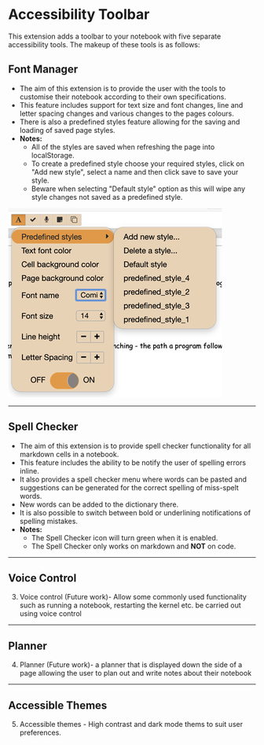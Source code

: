 # Accessibility Toolbar

This extension adds a toolbar to your notebook with five separate accessibility tools. The makeup of these tools is as
follows:

## Font Manager

- The aim of this extension is to provide the user with the tools to customise their notebook according to their own
  specifications.
- This feature includes support for text size and font changes, line and letter spacing changes and
  various changes to the pages colours.
- There is also a predefined styles feature allowing for the saving and loading
  of saved page styles.
- **Notes:**
  - All of the styles are saved when refreshing the page into localStorage.
  - To create a predefined style choose your required styles, click on "Add new style", select a name and then
    click save to save your style.
  - Beware when selecting "Default style" option as this will wipe any style changes not saved as a predefined
    style.

![styles](./images/styles.png)

---

## Spell Checker

- The aim of this extension is to provide spell checker functionality for all markdown cells in a notebook.
- This feature includes the ability to be notify the user of spelling errors inline.
- It also provides a spell checker menu where words can be pasted and suggestions can be generated for the correct
  spelling of miss-spelt words.
- New words can be added to the dictionary there.
- It is also possible to switch between bold or underlining notifications of spelling mistakes.
- **Notes:**
  - The Spell Checker icon will turn green when it is enabled.
  - The Spell Checker only works on markdown and **NOT** on code.

---

## Voice Control

3. Voice control (Future work)- Allow some commonly used functionality such as running a notebook, restarting the kernel etc. be carried out using voice control

---

## Planner

4. Planner (Future work)- a planner that is displayed down the side of a page allowing the user to plan out and write notes about their notebook

---

## Accessible Themes

5. Accessible themes - High contrast and dark mode thems to suit user preferences.
